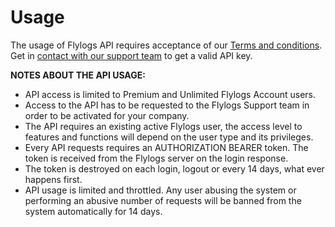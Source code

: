 # Usage

The usage of Flylogs API requires acceptance of our [Terms and conditions](https://www.flylogs.com/static/legal).\
Get in [contact with our support team](https://www.flylogs.com/home/contact) to get a valid API key.

**NOTES ABOUT THE API USAGE:**

* API access is limited to Premium and Unlimited Flylogs Account users.
* Access to the API has to be requested to the Flylogs Support team in order to be activated for your company.
* The API requires an existing active Flylogs user, the access level to features and functions will depend on the user type and its privileges.
* Every API requests requires an AUTHORIZATION BEARER token. The token is received from the Flylogs server on the login response.
* The token is destroyed on each login, logout or every 14 days, what ever happens first.
* API usage is limited and throttled. Any user abusing the system or performing an abusive number of requests will be banned from the system automatically for 14 days.
